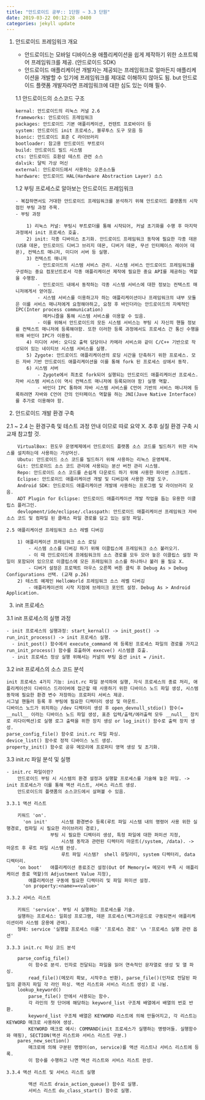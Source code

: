 ```yaml
---
title: "안드로이드 공부:: 1단원 ~ 3.3 단원"
date: 2019-03-22 00:12:28 -0400
categories: jekyll update
---
```





01. 안드로이드 프레임워크 개요

	- 안드로이드는 모바일 디바이스용 애플리케이션을 쉽게 제작하기 위한 소프트웨어 프레임워크를 제공. (안드로이드 SDK)
	- 안드로이드 애플리케이션 개발자는 제공되는 프레임워크로 얼마든지 애플리케이션을 개발할 수 있기에 프레임워크를 제대로 이해하지 않아도 됨. 
	  but 안드로이드 플랫폼 개발자라면 프레임워크에 대한 심도 있는 이해 필수.
    
	1.1 안드로이드의 소스코드 구조	
  
		kernal: 안드로이드의 리눅스 커널 2.6
		frameworks: 안드로이드 프레임워크
		packages: 안드로이드 기본 애플리케이션, 컨텐트 프로바이더 등
		system: 안드로이드 init 프로세스, 블루투스 도구 모음 등		
		bionic: 안드로이드 표준 C 라이브러리
		bootloader: 참고용 안드로이드 부트로더
		build: 안드로이드 빌드 시스템
		cts: 안드로이드 호환성 테스트 관련 소스
		dalvik: 달빅 가상 머신
		external: 안드로이드에서 사용하는 오픈소스들
		hardware: 안드로이드 HAL(Hardware Abstraction Layer) 소스
    
	1.2 부팅 프로세스로 알아보는 안드로이드 프레임워크
  
		- 복잡하면서도 거대한 안드로이드 프레임워크를 분석하기 위해 안드로이드 플랫폼의 시작점인 부팅 과정 주목.
		- 부팅 과정
    
			1) 리눅스 커널: 부팅시 부트로더를 통해 시작되어, 커널 초기화를 수행 후 마지막 과정에서 init 프로세스 호출.
			2) init: 각종 디바이스 초기화. 안드로이드 프레임워크 동작에 필요한 각종 데몬(USB 데몬, 안드로이드 디버그 브리지 데몬, 디버거 데몬, 무선 인터페이스 레이어 데몬), 컨텍스트 매니저, 미디어 서버 등 실행.
			3) 컨텍스트 매니저
				- 안드로이드의 시스템 서비스 관리. 시스템 서비스 안드로이드 프레임워크를 구성하는 중요 컴포넌트로서 각종 애플리케이션 제작에 필요한 중요 API를 제공하는 역할을 수행함.
				- 안드로이드 내에서 동작하는 각종 시스템 서비스에 대한 정보는 컨텍스트 매니저에게서 얻어짐.
				- 시스템 서비스를 이용하고자 하는 애플리케이션이나 프레임워크의 내부 모듈은 이를 서비스 매니저에게 요청해야하고, 요청 후 바인더라는 안드로이드의 자체적인 IPC(Inter process communication)
				  메커니즐을 통해 시스템 서비스를 이용할 수 있음.
				- 이를 위해서 안드로이드의 모든 시스템 서비스는 부팅 시 자신의 핸들 정보를 컨텍스트 매니저에 등록해야함. 또한 이러한 등록 과정에서도 프로세스 간 통신 수행을 위해 바인더 IPC가 이용됨.
			4) 미디어 서버: 오디오 출력 담당이나 카메라 서비스와 같이 C/C++ 기반으로 작성되어 있는 네이티브 시스템 서비스를 실행.
			5) Zygote: 안드로이드 애플리케이션의 로딩 시간을 단축하기 위한 프로세스. 모든 자바 기반 안드로이드 애플리케이션을 이를 통해 fork 된 프로세스 상에서 동작.
			6) 시스템 서버
				- Zygote에서 최초로 fork되어 실행되는 안드로이드 애플리케이션 프로세스. 자바 시스템 서비스(이 역시 컨텍스트 매니저에 등록되어야 함) 실행 역할. 
				- 바인더 IPC 통하여 자바 시스템 서비스를 C언어 기반의 서비스 매니저에 등록하려면 자바와 C언어 간의 인터페이스 역할을 하는 JNI(Jave Native Interface)를 추가로 이용해야 함.				


02. 안드로이드 개발 환경 구축

  2.1 ~ 2.4 는 환경구축 및 테스트 과정 안내 이므로 따로 요약 X. 추후 실질 환경 구축 시 교재 참고할 것.	
  
		VirtualBox: 윈도우 운영체제에서 안드로이드 플랫폼 소스 코드를 빌드하기 위한 리눅스를 설치하는데 사용하는 가상머신.
		Ubutu: 안드로이드 소스 코드를 빌드하기 위해 사용하는 리눅스 운영체제.
		Git: 안드로이드 소스 코드 관리에 사용되는 분산 버전 관리 시스템.
		Repo: 안드로이드 소스 코드를 손쉽게 다운로드 하기 위해 사용한 파이썬 스크립트.
		Eclipse: 안드로이드 애플리케이션 개발 및 디버깅에 사용한 개발 도구.
		Android SDK: 안드로이드 애플리케이션 개발에 사용하는 프로그램 및 라이브러리 모음.
		ADT Plugin for Eclipse: 안드로이드 애플리케이션 개발 작업을 돕는 유용한 이클립스 플러그인.
		devlopment/ide/eclipse/.classpath: 안드로이드 애플리케이션 프레임워크 자바 소스 코드 및 컴파일 된 클래스 파일 경로를 담고 있는 설정 파일.
    
	2.5 애플리케이션 프레임워크 소스 레벨 디버깅	
  
		1) 애플리케이션 프레임워크 소스 로딩
			- 시스템 소스를 디버깅 하기 위해 이클립스에 프레임워크 소스 불러오기.
			- 이 때 안드로이드에 프에림워크의 소스 경로를 모두 모아 놓은 이클립스 설정 파일이 포함되어 있으므로 이클립스에 모든 프레임워크 소스를 하나하나 불러 올 필요 X.
			- 디버거 설정은 프로잭트 마우스 오른쪽 버튼 클릭 후 Debug As > Debug Configurations 선택. (교재 p.26)		
		2) 테스트 예제인 HelloWorld 프레임워크 소스 레벨 디버깅
			- 애플리케이션의 시작 지점에 브레이크 포인트 설정. Debug As > Android Application.


03. init 프로세스

  3.1 init 프로세스의 실행 과정

    - init 프로세스의 실행과정: start_kernal() -> init_post() -> run_init_process() -> init 프로세스 실행.
	  - init_post() 함수에서 execute_command 에 등록된 프로세스 파일의 경로를 가지고 run_init_process() 함수를 호출하여 execve() 시스템콜 호출. 
	  - init 프로세스 정상 실행 위해서는 커널의 부팅 옵션 init = /init.

  3.2 init 프로세스의 소스 코드 분석

  	init 프로세스 4가지 기능: init.rc 파일 분석하여 실행, 자식 프로세스의 종료 처리, 애플리케이션이 디바이스 드라이버에 접근할 때 사용하기 위한 디바이스 노드 파일 생성, 시스템 동작에 필요한 환경 변수 저장하는 프로퍼티 서비스 제공.
  	시그널 핸들러 등록 후 부팅에 필요한 디렉터리 생성 및 마운트.
  	디바이스 노드가 위치하는 /dev 디렉터리 생성 후 open_devnull_stdio() 함수(= __null__ 이라는 디바이스 노드 파일 생성, 표준 입력/출력/에러출력 모두 __null__ 장치로 리다이렉션)로 실행 로그 출력을 위한 장치 생성 or log_init() 함수로 출력 장치 생성.
   	parse_config_file() 함수로 init.rc 파일 파싱.
  	device_list() 함수로 정적 디바이스 노드 생성.
  	property_init() 함수로 공유 메모리에 프로퍼티 영역 생성 및 초기화.
	
  3.3 init.rc 파일 분석 및 실행
  
  	- init.rc 파일이란? 
  		안드로이드 부팅 시 시스템의 환경 설정과 실행할 프로세스를 기술해 놓은 파일. -> init 프로세스가 이를 통해 액션 리스트, 서비스 리스트 생성.
  		안드로이드의 플랫폼의 소스코드에서 살펴볼 수 있음.

    3.3.1 액션 리스트
    
	  	키워드 'on'.
		  'on init' 	시스템 환경변수 등록(루트 파일 시스템 내의 명령어 사용 위한 실행경로, 컴파일 시 필요한 라이브러리 경로), 
	  	           	부팅 시 필요한 디렉터리 생성, 특정 파일에 대한 퍼미션 지정, 
		             	시스템 동작과 관련된 디렉터리 마운트(/system, /data). -> 마운트 후 루트 파일 시스템 완성.
		             	루트 파일 시스템?	shell 유틸리티, system 디렉터리, data 디렉터리.
	  	'on boot' 	애플리케이션 종료조건 설정(Out Of Memory(= 메모리 부족 시 애플리케이션 종료 역할)의 Adjustment Value 지정), 
	  		애플리케이션 구동에 필요한 디렉터리 및 파일 퍼미션 설정.
		  'on property:<name>=<value>'
      
  	3.3.2 서비스 리스트
    
  		키워드 'service'. 부팅 시 실행하는 프로세스를 기술. 
	  	실행하는 프로세스: 일회성 프로그램, 데몬 프로세스(백그라운드로 구동되면서 애플리케이션이라 시스템 운용에 관여).
	  	형태: service '실행할 프로세스 이름' '프로세스 경로' \n '프로세스 실행 관련 옵션'

    3.3.3 init.rc 파싱 코드 분석
    
  		parse_config_file() 
		  	이 함수로 분석. 인자로 전달되는 파일을 읽어 연속적인 문자열로 생성 및 열 파싱.
	  		read_file()(메모리 확보, 시작주소 반환), parse_file()(인자로 전달된 파일의 끝까지 파일 각 라인 파싱. 액션 리스트와 서비스 리스트 생성) 로 나뉨.
	  	lookup_keyword()
	  		parse_file() 안에서 사용되는 함수.
	  		각 라인의 첫 단어에 해당하는 keyword_list 구조체 배열에서 배열의 번호 반환.
		  	keyword_list 구조체 배열은 KEYWORD 리스트에 의해 만들어지고, 각 리스트는 KEYWORD 매크로 사용하여 생성.
		  	KEYWORD 매크로 예시: COMMAND(init 프로세스가 실행하는 명령어들. 실행함수와 매핑), SECTION(액션 리스트와 서비스 리스트 구분.)
  		pares_new_section()
	  		매크로에 의해 구분된 명령어(on, service)를 액션 리스트나 서비스 리스트에 등록.
		  	이 함수를 수행하고 나면 액션 리스트와 서비스 리스트 완성.
	
    3.3.4 액션 리스트 및 서비스 리스트 실행
    
		  	액션 리스트 drain_action_queue() 함수로 실행.		
		  	서비스 리스트 do_class_start() 함수로 실행.
	
	
	
	
	
	
	
	
	
						 
